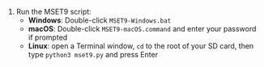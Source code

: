 1. Run the MSET9 script:
    - **Windows**: Double-click `MSET9-Windows.bat`
    - **macOS**: Double-click `MSET9-macOS.command` and enter your password if prompted
    - **Linux**: open a Terminal window, `cd` to the root of your SD card, then type `python3 mset9.py` and press Enter